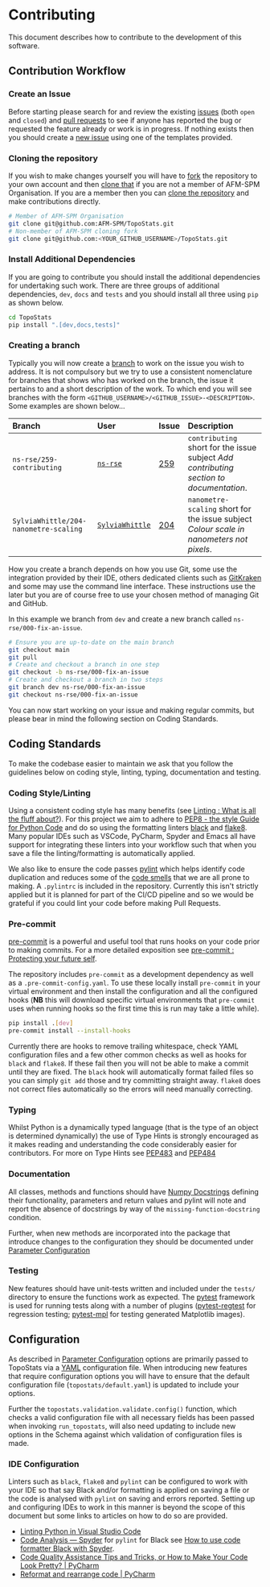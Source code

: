 # Contributing

This document describes how to contribute to the development of this software.


## Contribution Workflow

### Create an Issue

Before starting please search for and review the existing [issues](https://github.com/AFM-SPM/TopoStats/issues) (both
`open` and `closed`) and [pull requests](https://github.com/AFM-SPM/TopoStats/pulls) to see if anyone has reported the
bug or requested the feature already or work is in progress. If nothing exists then you should create a [new
issue](https://github.com/AFM-SPM/TopoStats/issues/new/choose) using one of the templates provided.


### Cloning the repository

If you wish to make changes yourself you will have to
[fork](https://docs.github.com/en/get-started/quickstart/fork-a-repo) the repository to your own account and then [clone
that](https://docs.github.com/en/repositories/creating-and-managing-repositories/cloning-a-repository) if you are not
a member of AFM-SPM Organisation. If you are a member then you can [clone the
repository](https://docs.github.com/en/repositories/creating-and-managing-repositories/cloning-a-repository) and make
contributions directly.

``` bash
# Member of AFM-SPM Organisation
git clone git@github.com:AFM-SPM/TopoStats.git
# Non-member of AFM-SPM cloning fork
git clone git@github.com:<YOUR_GITHUB_USERNAME>/TopoStats.git
```

### Install Additional Dependencies

If you are going to contribute you should install the additional dependencies for undertaking such work. There are three
groups of additional dependencies, `dev`, `docs` and `tests` and you should install all three using `pip` as shown below.

``` bash
cd TopoStats
pip install ".[dev,docs,tests]"
```

### Creating a branch

Typically you will now create a [branch](https://git-scm.com/book/en/v2/Git-Branching-Basic-Branching-and-Merging) to
work on the issue you wish to address. It is not compulsory but we try to use a consistent nomenclature for branches
that shows who has worked on the branch, the issue it pertains to and a short description of the work. To which end you
will see branches with the form `<GITHUB_USERNAME>/<GITHUB_ISSUE>-<DESCRIPTION>`. Some examples are shown below...


| Branch                                | User                                                | Issue                                                  | Description                                                                              |
|:--------------------------------------|:----------------------------------------------------|:-------------------------------------------------------|:-----------------------------------------------------------------------------------------|
| `ns-rse/259-contributing`             | [`ns-rse`](https://github.com/ns-rse)               | [259](https://github.com/AFM-SPM/TopoStats/issues/259) | `contributing` short for the issue subject _Add contributing section to documentation_.  |
| `SylviaWhittle/204-nanometre-scaling` | [`SylviaWhittle`](https://github.com/SylviaWhittle) | [204](https://github.com/AFM-SPM/TopoStats/issues/259) | `nanometre-scaling` short for the issue subject _Colour scale in nanometers not pixels_. |

How you create a branch depends on how you use Git, some use the integration provided by their IDE, others dedicated
clients such as [GitKraken](https://www.gitkraken.com/) and some may use the command line interface. These instructions
use the later but you are of course free to use your chosen method of managing Git and GitHub.

In this example we branch from `dev` and create a new branch called `ns-rse/000-fix-an-issue`.

``` bash
# Ensure you are up-to-date on the main branch
git checkout main
git pull
# Create and checkout a branch in one step
git checkout -b ns-rse/000-fix-an-issue
# Create and checkout a branch in two steps
git branch dev ns-rse/000-fix-an-issue
git checkout ns-rse/000-fix-an-issue
```

You can now start working on your issue and making regular commits, but please bear in mind the following section on
Coding Standards.


## Coding Standards

To make the codebase easier to maintain we ask that you follow the guidelines below on coding style, linting, typing,
documentation and testing.

### Coding Style/Linting

Using a consistent coding style has many benefits (see [Linting : What is all the fluff
about?](https://rse.shef.ac.uk/blog/2022-04-19-linting/)). For this project we aim to adhere to [PEP8 - the style Guide
for Python Code](https://pep8.org/) and do so using the formatting linters [black](https://github.com/psf/black) and
[flake8](https://github.com/PyCQA/flake8).  Many popular IDEs such as VSCode, PyCharm, Spyder and Emacs all have support
for integrating these linters into your workflow such that when you save a file the linting/formatting is automatically
applied.

We also like to ensure the code passes [pylint](https://github.com/PyCQA/pylint) which helps identify code duplication
and reduces some of the [code smells](https://en.wikipedia.org/wiki/Code_smell) that we are all prone to
making. A `.pylintrc` is included in the repository. Currently this isn't strictly applied but it is planned for part of
the CI/CD pipeline and so we would be grateful if you could lint your code before making Pull Requests.

### Pre-commit

[pre-commit](https://pre-commit.com) is a powerful and useful tool that runs hooks on your code prior to making
commits. For a more detailed exposition see [pre-commit : Protecting your future
self](https://rse.shef.ac.uk/blog/pre-commit/).

The repository includes `pre-commit` as a development dependency as well as a `.pre-commit-config.yaml`. To use these
locally install `pre-commit` in your virtual environment and then install the configuration and all the configured hooks
(**NB** this will download specific virtual environments that `pre-commit` uses when running hooks so the first time
this is run may take a little while).


``` bash
pip install .[dev]
pre-commit install --install-hooks
```

Currently there are hooks to remove trailing whitespace, check YAML configuration files and a few other common checks as
well as hooks for `black` and `flake8`. If these fail then you will not be able to make a commit until they are
fixed. The `black` hook will automatically format failed files so you can simply `git add` those and try committing
straight away. `flake8` does not correct files automatically so the errors will need manually correcting.

### Typing

Whilst Python is a dynamically typed language (that is the type of an object is determined dynamically) the use of Type
Hints is strongly encouraged as it makes reading and understanding the code considerably easier for contributors. For
more on Type Hints see [PEP483](https://peps.python.org/pep-0483/) and [PEP484](https://peps.python.org/pep-0484/)

### Documentation

All classes, methods and functions should have [Numpy Docstrings](https://numpydoc.readthedocs.io/en/latest/format.html)
defining their functionality, parameters and return values and pylint will note and report the absence of docstrings
by way of the `missing-function-docstring` condition.

Further, when new methods are incorporated into the package that introduce changes to the configuration they should be
documented under [Parameter Configuration](configuration)


### Testing

New features should have unit-tests written and included under the `tests/` directory to ensure the functions work as
expected. The [pytest](https://docs.pytest.org/en/latest/) framework is used for running tests along with a number of
plugins ([pytest-regtest](https://gitlab.com/uweschmitt/pytest-regtest) for regression testing;
[pytest-mpl](https://github.com/matplotlib/pytest-mpl) for testing generated Matplotlib images).


## Configuration

As described in [Parameter Configuration](configuration) options are primarily passed to TopoStats via a
[YAML](https://yaml.org) configuration file. When introducing new features that require configuration options you will
have to ensure that the default configuration file (`topostats/default.yaml`) is updated to include your options.

Further the `topostats.validation.validate.config()` function, which checks a valid configuration file with all necessary
fields has been passed when invoking `run_topostats`, will also need updating to include new options in the Schema against
which validation of configuration files is made.


### IDE Configuration

Linters such as `black`, `flake8` and `pylint` can be configured to work with your IDE so that say Black and/or
formatting is applied on saving a file or the code is analysed with `pylint` on saving and errors reported. Setting up
and configuring IDEs to work in this manner is beyond the scope of this document but some links to articles on how to do
so are provided.

* [Linting Python in Visual Studio Code](https://code.visualstudio.com/docs/python/linting)
* [Code Analysis — Spyder](http://docs.spyder-ide.org/current/panes/pylint.html) for `pylint` for Black see [How to use
  code formatter Black with Spyder](https://stackoverflow.com/a/66458706).
* [Code Quality Assistance Tips and Tricks, or How to Make Your Code Look Pretty? |
  PyCharm](https://www.jetbrains.com/help/pycharm/tutorial-code-quality-assistance-tips-and-tricks.html#525ee883)
* [Reformat and rearrange code | PyCharm](https://www.jetbrains.com/help/pycharm/reformat-and-rearrange-code.html)
